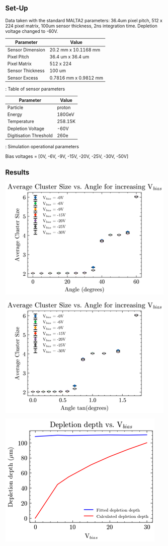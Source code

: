 ## Set-Up

Data taken with the standard MALTA2 parameters: 36.4um pixel pitch, 512 x 224 pixel matrix, 100um sensor thickness, 2ns integration time. Depletion voltage changed to -60V.

| Parameter        | Value                 |
|------------------|-----------------------|
| Sensor Dimension | 20.2 mm x 10.1168 mm  |
| Pixel Pitch      | 36.4 um x 36.4 um     |
| Pixel Matrix     | 512 x 224             |
| Sensor Thickness | 100 um                |
| Sensor Excess    | 0.7816 mm x 0.9812 mm |

: Table of sensor parameters

| Parameter              | Value   |
|------------------------|---------|
| Particle               | proton  |
| Energy                 | 180GeV  |
| Temperature            | 258.15K |
| Depletion Voltage      | -60V    |
| Digitisation Threshold | 260e    |

: Simulation operational parameters

Bias voltages = [0V, -6V, -9V, -15V, -20V, -25V, -30V, -50V]

## Results

![Cluster size vs. incident test beam angle](Plots/Cluster_Size.png)

![Cluster size vs. tan(angle)](Plots/tan(theta)_Cluster_Size.png)

![Linearly fitted cluster size data to produce depletion depth vs. bias voltage](Plots/Depletion_depth_linear_fit_comparison.png)
